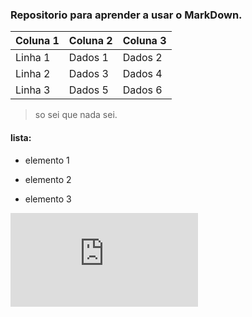 ### Repositorio para aprender a usar o MarkDown.

| Coluna 1   | Coluna 2   | Coluna 3   |
|------------|------------|------------|
| Linha 1    | Dados 1    | Dados 2    |
| Linha 2    | Dados 3    | Dados 4    |
| Linha 3    | Dados 5    | Dados 6    |

> so sei que nada sei.

#### lista:
- elemento 1
* elemento 2
+ elemento 3

![primeira imagem](https://pt.pngtree.com/freepng/new-start-game_6016764.html)
